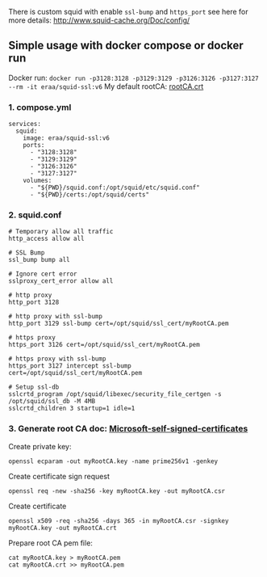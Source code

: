 There is custom squid with enable `ssl-bump` and `https_port` see here for more details: http://www.squid-cache.org/Doc/config/

## Simple usage with docker compose or docker run

Docker run: `docker run -p3128:3128 -p3129:3129 -p3126:3126 -p3127:3127 --rm -it eraa/squid-ssl:v6`
My default rootCA: [rootCA.crt](https://drive.usercontent.google.com/download?id=1fWd6_hY3mqNTu8Tau79iynQetW5KmLpw&export=download)

### 1. compose.yml
```
services:
  squid:
    image: eraa/squid-ssl:v6
    ports:
      - "3128:3128"
      - "3129:3129"
      - "3126:3126"
      - "3127:3127"
    volumes:
      - "${PWD}/squid.conf:/opt/squid/etc/squid.conf"
      - "${PWD}/certs:/opt/squid/certs"
```

### 2. squid.conf
```
# Temporary allow all traffic
http_access allow all

# SSL Bump
ssl_bump bump all

# Ignore cert error
sslproxy_cert_error allow all

# http proxy
http_port 3128

# http proxy with ssl-bump
http_port 3129 ssl-bump cert=/opt/squid/ssl_cert/myRootCA.pem

# https proxy
https_port 3126 cert=/opt/squid/ssl_cert/myRootCA.pem

# https proxy with ssl-bump
https_port 3127 intercept ssl-bump cert=/opt/squid/ssl_cert/myRootCA.pem

# Setup ssl-db
sslcrtd_program /opt/squid/libexec/security_file_certgen -s /opt/squid/ssl_db -M 4MB
sslcrtd_children 3 startup=1 idle=1
```

### 3. Generate root CA doc: [Microsoft-self-signed-certificates](https://learn.microsoft.com/en-us/azure/application-gateway/self-signed-certificates)
Create private key:
```
openssl ecparam -out myRootCA.key -name prime256v1 -genkey
```
Create certificate sign request
```
openssl req -new -sha256 -key myRootCA.key -out myRootCA.csr
```
Create certificate
```
openssl x509 -req -sha256 -days 365 -in myRootCA.csr -signkey myRootCA.key -out myRootCA.crt
```
Prepare root CA pem file:
```
cat myRootCA.key > myRootCA.pem
cat myRootCA.crt >> myRootCA.pem
```
